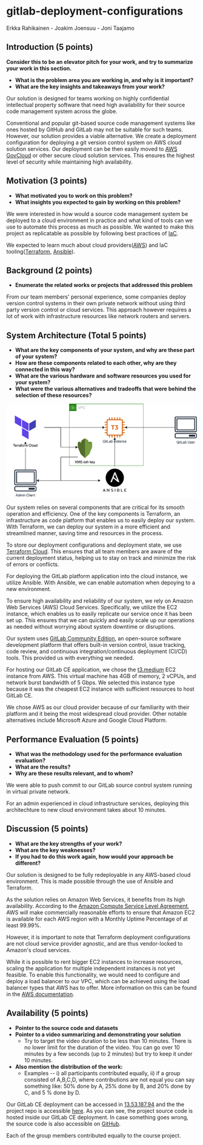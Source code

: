 # gitlab-deployment-configurations
Erkka Rahikainen - Joakim Joensuu - Joni Taajamo

## Introduction  (5 points)
__Consider this to be an elevator pitch for your work, and try to summarize your work in this section.__
 - __What is the problem area you are working in, and why is it important?__
 - __What are the key insights and takeaways from your work?__

Our solution is designed for teams working on highly confidential intellectual property software that need high availability for their source code management system across the globe.

Conventional and popular git-based source code management systems like ones hosted by GitHub and GitLab may not be suitable for such teams. However, our solution provides a viable alternative. We create a deployment configuration for deploying a git version control system on AWS cloud solution services. Our deployment can be then easily moved to [AWS GovCloud](https://aws.amazon.com/govcloud-us/?whats-new-ess.sort-by=item.additionalFields.postDateTime&whats-new-ess.sort-order=desc) or other secure cloud solution services. This ensures the highest level of security while maintaining high availability.

## Motivation  (3 points)
 - __What motivated you to work on this problem?__
 - __What insights you expected to gain by working on this problem?__

We were interested in how would a source code management system be deployed to a cloud environment in practice and what kind of tools can we use to automate this process as much as possible. We wanted to make this project as replicatable as possible by following best practices of [IaC](https://en.wikipedia.org/wiki/Infrastructure_as_code).

We expected to learn much about cloud providers([AWS](https://aws.amazon.com/)) and IaC tooling([Terraform](https://www.terraform.io/),  [Ansible](https://docs.ansible.com/)).


## Background (2 points)
 - __Enumerate the related works or projects that addressed this problem__

From our team members' personal experience, some companies deploy version control systems in their own private network without using third party version control or cloud services. This approach however requires a lot of work with infrastructure resources like network routers and servers.


## System Architecture (Total 5 points)

 - __What are the key components of your system, and why are these part of your system?__
 - __How are these components related to each other, why are they connected in this way?__
 - __What are the various hardware and software resources you used for your system?__
 - __What were the various alternatives and tradeoffs that were behind the selection of these resources?__

![Architecture diagram representing our deployment flow and single EC2 instance architechture](./docs/images/cec_gitlab.png)

Our system relies on several components that are critical for its smooth operation and efficiency. One of the key components is Terraform, an infrastructure as code platform that enables us to easily deploy our system. With Terraform, we can deploy our system in a more efficient and streamlined manner, saving time and resources in the process.

To store our deployment configurations and deployment state, we use [Terraform Cloud](https://cloud.hashicorp.com/products/terraform). This ensures that all team members are aware of the current deployment status, helping us to stay on track and minimize the risk of errors or conflicts.

For deploying the GitLab platform application into the cloud instance, we utilize Ansible. With Ansible, we can enable automation when depoying to a new environment.

To ensure high availability and reliability of our system, we rely on Amazon Web Services (AWS) Cloud Services. Specifically, we utilize the EC2 instance, which enables us to easily replicate our service once it has been set up. This ensures that we can quickly and easily scale up our operations as needed without worrying about system downtime or disruptions.

Our system uses [GitLab Community Edition](https://gitlab.com/rluna-gitlab/gitlab-ce), an open-source software development platform that offers built-in version control, issue tracking, code review, and continuous integration/continuous deployment (CI/CD) tools. This provided us with everything we needed.

For hosting our GitLab CE application, we chose the [t3.medium](https://aws.amazon.com/ec2/instance-types/t3/) EC2 instance from AWS. This virtual machine has 4GB of memory, 2 vCPUs, and network burst bandwidth of 5 Gbps. We selected this instance type because it was the cheapest EC2 instance with sufficient resources to host GitLab CE.

We chose AWS as our cloud provider because of our familiarity with their platform and it being the most widespread cloud provider. Other notable alternatives include Microsoft Azure and Google Cloud Platform.

## Performance Evaluation (5 points)

 - __What was the methodology used for the performance evaluation evaluation?__
 - __What are the results?__
 - __Why are these results relevant, and to whom?__

We were able to push commit to our GitLab source control system running in virtual private network.

For an admin experienced in cloud infrastructure services, deploying this architechture to new cloud environment takes about 10 minutes.

## Discussion (5 points)
 - __What are the key strengths of your work?__
 - __What are the key weaknesses?__
 - __If you had to do this work again, how would your approach be different?__

Our solution is designed to be fully redeployable in any AWS-based cloud environment. This is made possible through the use of Ansible and Terraform.

As the solution relies on Amazon Web Services, it benefits from its high availability. According to the [Amazon Compute Service Level Agreement](https://aws.amazon.com/compute/sla/), AWS will make commercially reasonable efforts to ensure that Amazon EC2 is available for each AWS region with a Monthly Uptime Percentage of at least 99.99%.

However, it is important to note that Terraform deployment configurations are not cloud service provider agnostic, and are thus vendor-locked to Amazon's cloud services.

While it is possible to rent bigger EC2 instances to increase resources, scaling the application for multiple independent instances is not yet feasible. To enable this functionality, we would need to configure and deploy a load balancer to our VPC, which can be achieved using the load balancer types that AWS has to offer. More information on this can be found in the [AWS documentation](https://docs.aws.amazon.com/AmazonECS/latest/developerguide/load-balancer-types.html).

## Availability (5 points)
 - __Pointer to the source code and datasets__
 - __Pointer to a video summarizing and demonstrating your solution__
   - Try to target the video duration to be less than 10 minutes. There is no lower limit for the duration of the video. You can go over 10 minutes by a few seconds (up to 2 minutes) but try to keep it under 10 minutes.
 - __Also mention the distribution of the work:__
   - Examples -- i) all participants contributed equally, ii) if a group consisted of A,B,C,D, where contributions are not equal you can say something like: 50% done by A, 25% done by B, and 20% done by C, and 5 % done by D.


  Our GitLab CE deployment can be accessed in [13.53.187.94](13.53.187.94) and the the project repo is accessible [here](https://13.53.187.94/Melimet/gitlab-deployment-configurations/-/tree/main/). As you can see, the project source code is hosted inside our GitLab CE deployment. In case something goes wrong, the source code is also accessible on [GitHub](https://github.com/consultti-tucca-consulting/gitlab-deployment-configurations).

  Each of the group members contributed equally to the course project.
